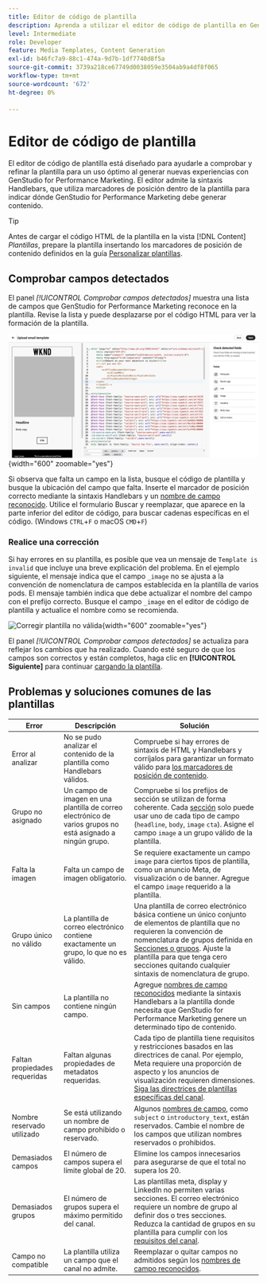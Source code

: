 ```yaml
---
title: Editor de código de plantilla
description: Aprenda a utilizar el editor de código de plantilla en GenStudio for Performance Marketing.
level: Intermediate
role: Developer
feature: Media Templates, Content Generation
exl-id: b46fc7a9-88c1-474a-9d7b-1df7740d8f5a
source-git-commit: 3739a218ce67749d0038059e3504ab9a4df8f065
workflow-type: tm+mt
source-wordcount: '672'
ht-degree: 0%

---
```


# Editor de código de plantilla

El editor de código de plantilla está diseñado para ayudarle a comprobar y refinar la plantilla para un uso óptimo al generar nuevas experiencias con GenStudio for Performance Marketing. El editor admite la sintaxis Handlebars, que utiliza marcadores de posición dentro de la plantilla para indicar dónde GenStudio for Performance Marketing debe generar contenido.

>[!TIP]
>
>Antes de cargar el código HTML de la plantilla en la vista [!DNL Content] _Plantillas_, prepare la plantilla insertando los marcadores de posición de contenido definidos en la guía [Personalizar plantillas](customize-template.md).

## Comprobar campos detectados

El panel _[!UICONTROL Comprobar campos detectados]_ muestra una lista de campos que GenStudio for Performance Marketing reconoce en la plantilla. Revise la lista y puede desplazarse por el código HTML para ver la formación de la plantilla.

![Vista del editor de código](/help/assets/template-detected-fields.png "Comprobar campos detectados"){width="600" zoomable="yes"}

Si observa que falta un campo en la lista, busque el código de plantilla y busque la ubicación del campo que falta. Inserte el marcador de posición correcto mediante la sintaxis Handlebars y un [nombre de campo reconocido](/help/user-guide/content/customize-template.md#recognized-field-names). Utilice el formulario Buscar y reemplazar, que aparece en la parte inferior del editor de código, para buscar cadenas específicas en el código. (Windows `CTRL`+`F` o macOS `CMD`+`F`)

### Realice una corrección

Si hay errores en su plantilla, es posible que vea un mensaje de `Template is invalid` que incluye una breve explicación del problema. En el ejemplo siguiente, el mensaje indica que el campo `_image` no se ajusta a la convención de nomenclatura de campos establecida en la plantilla de varios pods. El mensaje también indica que debe actualizar el nombre del campo con el prefijo correcto. Busque el campo `_image` en el editor de código de plantilla y actualice el nombre como se recomienda.

![Corregir plantilla no válida](/help/assets/animation/template-code-editor.gif){width="600" zoomable="yes"}

El panel _[!UICONTROL Comprobar campos detectados]_ se actualiza para reflejar los cambios que ha realizado. Cuando esté seguro de que los campos son correctos y están completos, haga clic en **[!UICONTROL Siguiente]** para continuar [cargando la plantilla](/help/user-guide/content/use-templates.md#add-a-template).

## Problemas y soluciones comunes de las plantillas

| **Error** | **Descripción** | **Solución** |
|-----------------------------|---------------------------------------------------------------------------------|-----------------------------------------------------------------------------------------------|
| Error al analizar | No se pudo analizar el contenido de la plantilla como Handlebars válidos. | Compruebe si hay errores de sintaxis de HTML y Handlebars y corríjalos para garantizar un formato válido para [los marcadores de posición de contenido](/help/user-guide/content/customize-template.md#content-placeholders). |
| Grupo no asignado | Un campo de imagen en una plantilla de correo electrónico de varios grupos no está asignado a ningún grupo. | Compruebe si los prefijos de sección se utilizan de forma coherente. Cada [sección](/help/user-guide/content/customize-template.md#sections-or-groups) solo puede usar uno de cada tipo de campo (`headline`, `body`, `image` `cta`). Asigne el campo `image` a un grupo válido de la plantilla. |
| Falta la imagen | Falta un campo de imagen obligatorio. | Se requiere exactamente un campo `image` para ciertos tipos de plantilla, como un anuncio Meta, de visualización o de banner. Agregue el campo `image` requerido a la plantilla. |
| Grupo único no válido | La plantilla de correo electrónico contiene exactamente un grupo, lo que no es válido. | Una plantilla de correo electrónico básica contiene un único conjunto de elementos de plantilla que no requieren la convención de nomenclatura de grupos definida en [Secciones o grupos](/help/user-guide/content/customize-template.md#sections-or-groups). Ajuste la plantilla para que tenga cero secciones quitando cualquier sintaxis de nomenclatura de grupo. |
| Sin campos | La plantilla no contiene ningún campo. | Agregue [nombres de campo reconocidos](/help/user-guide/content/customize-template.md#recognized-field-names) mediante la sintaxis Handlebars a la plantilla donde necesita que GenStudio for Performance Marketing genere un determinado tipo de contenido. |
| Faltan propiedades requeridas | Faltan algunas propiedades de metadatos requeridas. | Cada tipo de plantilla tiene requisitos y restricciones basados en las directrices de canal. Por ejemplo, Meta requiere una proporción de aspecto y los anuncios de visualización requieren dimensiones. [Siga las directrices de plantillas específicas del canal](/help/user-guide/content/best-practices-for-templates.md#follow-channel-specific-template-guidelines). |
| Nombre reservado utilizado | Se está utilizando un nombre de campo prohibido o reservado. | Algunos [nombres de campo](/help/user-guide/content/customize-template.md#recognized-field-names), como `subject` o `introductory_text`, están reservados. Cambie el nombre de los campos que utilizan nombres reservados o prohibidos. |
| Demasiados campos | El número de campos supera el límite global de 20. | Elimine los campos innecesarios para asegurarse de que el total no supera los 20. |
| Demasiados grupos | El número de grupos supera el máximo permitido del canal. | Las plantillas meta, display y LinkedIn no permiten varias secciones. El correo electrónico requiere un nombre de grupo al definir dos o tres secciones. Reduzca la cantidad de grupos en su plantilla para cumplir con los [requisitos del canal](/help/user-guide/content/best-practices-for-templates.md#follow-channel-specific-template-guidelines). |
| Campo no compatible | La plantilla utiliza un campo que el canal no admite. | Reemplazar o quitar campos no admitidos según los [nombres de campo reconocidos](/help/user-guide/content/customize-template.md#recognized-field-names). |
